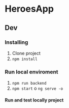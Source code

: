 # HeroesApp

## Dev

### Installing
1. Clone project
2. ```npm install```

### Run local enviroment
1. ```npm run backend```
2. ```npm start```    o    ```ng serve -o```

#### Run and test locally project